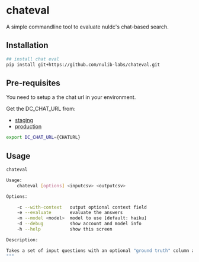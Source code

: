 # chateval

A simple commandline tool to evaluate nuldc's chat-based search.

## Installation

```bash 
## install chat eval
pip install git+https://github.com/nulib-labs/chateval.git
```
## Pre-requisites 

You need to setup a the chat url in your environment.

Get the DC_CHAT_URL from: 
- [staging](https://github.com/nulib/miscellany/blob/main/chat-eval/.env.staging)
- [production](https://github.com/nulib/miscellany/blob/main/chat-eval/.env.production)

```bash
export DC_CHAT_URL={CHATURL}
```

## Usage 

```bash
chateval

Usage: 
    chateval [options] <inputcsv> <outputcsv> 

Options:

    -c --with-context   output optional context field
    -e --evaluate       evaluate the answers
    -m --model <model>  model to use [default: haiku]
    -d --debug          show account and model info 
    -h --help           show this screen

Description:

Takes a set of input questions with an optional "ground truth" column and outputs a csv with answers. 
"""

```

